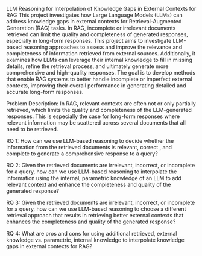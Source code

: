 

LLM Reasoning for Interpolation of Knowledge Gaps in External Contexts for RAG
This project investigates how Large Language Models (LLMs) can address knowledge gaps in external contexts for Retrieval-Augmented Generation (RAG) tasks. In RAG, incomplete or irrelevant documents retrieved can limit the quality and completeness of generated responses, especially in long-form responses. This project aims to investigate LLM-based reasoning approaches to assess and improve the relevance and completeness of information retrieved from external sources. Additionally, it examines how LLMs can leverage their internal knowledge to fill in missing details, refine the retrieval process, and ultimately generate more comprehensive and high-quality responses. The goal is to develop methods that enable RAG systems to better handle incomplete or imperfect external contexts, improving their overall performance in generating detailed and accurate long-form responses.

Problem Description:
In RAG, relevant contexts are often not or only partially retrieved, which limits the quality and completeness of the LLM-generated responses. This is especially the case for long-form responses where relevant information may be scattered across several documents that all need to be retrieved.

RQ 1:
How can we use LLM-based reasoning to decide whether the information from the retrieved documents is relevant, correct , and complete to generate a comprehensive response to a query?

RQ 2:
Given the retrieved documents are irrelevant, incorrect, or incomplete for a query, how can we use LLM-based reasoning to interpolate the information using the internal, parametric knowledge of an LLM to add relevant context and enhance the completeness and quality of the generated response?

RQ 3:
Given the retrieved documents are irrelevant, incorrect, or incomplete for a query, how can we use LLM-based reasoning to choose a different retrieval approach that results in retrieving better external contexts that enhances the completeness and quality of the generated response?

RQ 4:
What are pros and cons for using additional retrieved, external knowledge vs. parametric, internal knowledge to interpolate knowledge gaps in external contexts for RAG?

